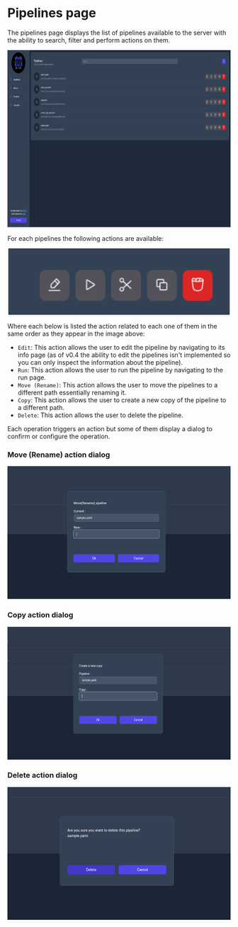 # Pipelines page

The pipelines page displays the list of pipelines available to the server with the ability to search, filter and perform actions on them.

<p align="center">
    <img style="text-align: center;" height="400" width="800" src="../../assets/ui/pipelines.png">
</p>

For each pipelines the following actions are available:

<p align="center">
    <img style="text-align: center;" height="150" width="500" src="../../assets/ui/pipelines_actions.png">
</p>

Where each below is listed the action related to each one of them in the same order as they appear in the image above:
- `Edit`: This action allows the user to edit the pipeline by navigating to its info page (as of v0.4 the ability to edit the pipelines isn't implemented so you can only inspect the information about the pipeline).
- `Run`: This action allows the user to run the pipeline by navigating to the run page.
- `Move (Rename)`: This action allows the user to move the pipelines to a different path essentially renaming it.
- `Copy`: This action allows the user to create a new copy of the pipeline to a different path.
- `Delete`: This action allows the user to delete the pipeline.

Each operation triggers an action but some of them display a dialog to confirm or configure the operation.

### Move (Rename) action dialog

<p align="center">
    <img style="text-align: center;" height="300" width="600" src="../../assets/ui/pipelines_cut_action.png">
</p>

### Copy action dialog

<p align="center">
    <img style="text-align: center;" height="300" width="600" src="../../assets/ui/pipelines_copy_action.png">
</p>

### Delete action dialog

<p align="center">
    <img style="text-align: center;" height="300" width="600" src="../../assets/ui/pipelines_delete_action.png">
</p>
